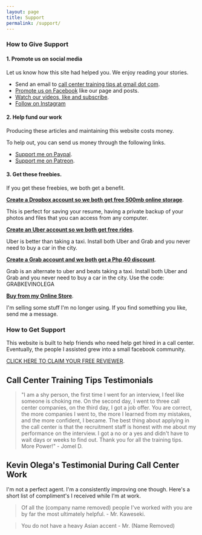```yaml
---
layout: page
title: Support
permalink: /support/
---
```


### How to Give Support

#### 1. Promote us on social media

Let us know how this site had helped you. We enjoy reading your stories.

- Send an email to [call center training tips at gmail dot com](mailto:callcentertrainingtips@gmail.com).
- [Promote us on Facebook][2] like our page and posts.
- [Watch our videos, like and subscribe](https://www.youtube.com/user/CCTTshow).
- [Follow on Instagram](https://www.instagram.com/cctrainingtips/)

#### 2. Help fund our work

Producing these articles and maintaining this website costs money. 

To help out, you can send us money through the following links.

- [Support me on Paypal][3].
- [Support me on Patreon][4].

#### 3. Get these freebies.

If you get these freebies, we both get a benefit.

**[Create a Dropbox account so we both get free 500mb online storage][6]**. 

This is perfect for saving your resume, having a private backup of your photos and files that you can access from any computer. 

**[Create an Uber account so we both get free rides][7]**. 

Uber is better than taking a taxi. Install both Uber and Grab and you never need to buy a car in the city.

**[Create a Grab account and we both get a Php 40 discount][8]**. 

Grab is an alternate to uber and beats taking a taxi. Install both Uber and Grab and you never need to buy a car in the city. Use the code: GRABKEVINOLEGA

**[Buy from my Online Store][9]**. 

I'm selling some stuff I'm no longer using. If you find something you like, send me a message.

### How to Get Support

This website is built to help friends who need help get hired in a call center. Eventually, the people I assisted grew into a small facebook community.

[CLICK HERE TO CLAIM YOUR FREE REVIEWER][10].


## Call Center Training Tips Testimonials

> "I am a shy person, the first time I went for an interview, I feel like someone is choking me. On the second day, I went to three call center companies, on the third day, I got a job offer. You are correct, the more companies I went to, the more I learned from my mistakes, and the more confident, I became. The best thing about applying in the call center is that the recruitment staff is honest with me about my performance on the interview. I got a no or a yes and didn't have to wait days or weeks to find out. Thank you for all the training tips. More Power!" - Jomel D.

## Kevin Olega's Testimonial During Call Center Work

I'm not a perfect agent. I'm a consistently improving one though. Here's a short list of compliment's I received while I'm at work.

> Of all the (company name removed) people I've worked with you are by far the most ultimately helpful. - Mr. Kaweseki.

> You do not have a heavy Asian accent - Mr. (Name Removed)

[2]:	https://www.facebook.com/callcentertrainingtips/
[3]:	https://paypal.me/kevinolega
[4]:	https://patreon.com/user?u=4521402
[5]:	https://goo.gl/forms/M1MbBbdhieN7Ouvc2
[6]:	https://db.tt/vTWX3Qpf
[7]:	https://www.uber.com/invite/kevino1009
[8]:	https://r.grab.com/grabkevinolega
[9]:	http://carousell.com/kevinolega
[10]:	http://callcentertrainingtips.com/start
[11]:	http://callcentertrainingtips.com/promos